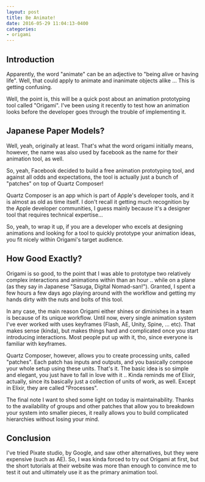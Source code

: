 ```yaml
---
layout: post
title: Be Animate!
date: 2016-05-29 11:04:13-0400
categories: 
- origami
---
```


## Introduction

Apparently, the word "animate" can be an adjective to "being alive or having life". Well, that could apply to animate and inanimate objects alike ... This is getting confusing.

Well, the point is, this will be a quick post about an animation prototyping tool called "Origami". I've been using it recently to test how an animation looks before the developer goes through the trouble of implementing it.

## Japanese Paper Models?

Well, yeah, originally at least. That's what the word origami initially means, however, the name was also used by facebook as the name for their animation tool, as well.

So, yeah, Facebook decided to build a free animation prototyping tool, and against all odds and expectations, the tool is actually just a bunch of "patches" on top of Quartz Composer!

Quartz Composer is an app which is part of Apple's developer tools, and it is almost as old as time itself. I don't recall it getting much recognition by the Apple developer communities, I guess mainly because it's a designer tool that requires technical expertise...

So, yeah, to wrap it up, if you are a developer who excels at designing animations and looking for a tool to quickly prototype your animation ideas, you fit nicely within Origami's target audience.

## How Good Exactly?

Origami is so good, to the point that I was able to prototype two relatively complex interactions and animations within than an hour .. while on a plane (as they say in Japanese "Sasuga, Digital Nomad-san!"). Granted, I spent a few hours a few days ago playing around with the workflow and getting my hands dirty with the nuts and bolts of this tool.

In any case, the main reason Origami either shines or diminishes in a team is because of its unique workflow. Until now, every single animation system I've ever worked with uses keyframes (Flash, AE, Unity, Spine, ... etc). That makes sense (kinda), but makes things hard and complicated once you start introducing interactions. Most people put up with it, tho, since everyone is familiar with keyframes.

Quartz Composer, however, allows you to create processing units, called "patches". Each patch has inputs and outputs, and you basically compose your whole setup using these units. That's it. The basic idea is so simple and elegant, you just have to fall in love with it .. Kinda reminds me of Elixir, actually, since its basically just a collection of units of work, as well. Except in Elixir, they are called "Processes".

The final note I want to shed some light on today is maintainability. Thanks to the availability of groups and other patches that allow you to breakdown your system into smaller pieces, it really allows you to build complicated hierarchies without losing your mind.

## Conclusion

I've tried Pixate studio, by Google, and saw other alternatives, but they were expensive (such as AE). So, I was kinda forced to try out Origami at first, but the short tutorials at their website was more than enough to convince me to test it out and ultimately use it as the primary animation tool.
